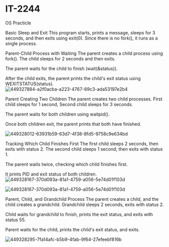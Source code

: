 # IT-2244
OS Practicle


Basic Sleep and Exit This program starts, prints a message, sleeps for 3 seconds, and then exits using exit(0).
Since there is no fork(), it runs as a single process.


Parent-Child Process with Waiting The parent creates a child process using fork().
The child sleeps for 2 seconds and then exits.

The parent waits for the child to finish (wait(&status)).

After the child exits, the parent prints the child's exit status using WEXITSTATUS(status).
![449327884-a2f0acba-a223-4767-89c3-ada53197e2b4](https://github.com/user-attachments/assets/f59dec56-9f91-4696-b22d-0baa38dee5a4)

Parent Creating Two Children The parent creates two child processes.
First child sleeps for 1 second, Second child sleeps for 3 seconds.

The parent waits for both children using waitpid().

Once both children exit, the parent prints that both have finished.

![449328012-63931b59-63d7-4f38-8fd5-9758c9e634bd](https://github.com/user-attachments/assets/bcee175e-6824-4c8a-a50e-ab8cffb1c78f)

Tracking Which Child Finishes First The first child sleeps 2 seconds, then exits with status 2.
The second child sleeps 1 second, then exits with status 1.

The parent waits twice, checking which child finishes first.

It prints PID and exit status of both children.
![449328167-370d093a-81a1-4759-a056-5e74d01f103d](https://github.com/user-attachments/assets/f2862f08-685c-4780-8098-74e22484763c)




![449328167-370d093a-81a1-4759-a056-5e74d01f103d](https://github.com/user-attachments/assets/385492b8-1f04-4d76-ae64-bdc84b7cc2df)


Parent, Child, and Grandchild Process The parent creates a child, and the child creates a grandchild.
Grandchild sleeps 2 seconds, exits with status 2.

Child waits for grandchild to finish, prints the exit status, and exits with status 55.

Parent waits for the child, prints the child's exit status, and exits.


![449328295-7fa14afc-b5b9-4fab-9f64-27efeebf816b](https://github.com/user-attachments/assets/d8b9d639-afee-476c-bf80-fee03dda2b3f)

